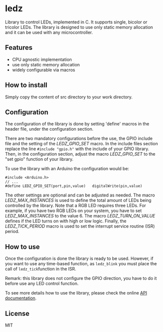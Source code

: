 ledz
====

Library to control LEDs, implemented in C. It supports single, bicolor or tricolor LEDs.
The library is designed to use only static memory allocation and it can be used with any
microcontroller.

Features
---

* CPU agnostic implementation
* use only static memory allocation
* widely configurable via macros


How to install
---

Simply copy the content of src directory to your work directory.


Configuration
---

The configuration of the library is done by setting 'define' macros in the header file,
under the configuration section.

There are two mandatory configurations before the use, the GPIO include file and the
setting of the *LEDZ_GPIO_SET* macro. In the include files section replace the line
`#include "gpio.h"` with the include of your GPIO library. Then, in the configuration
section, adjust the macro *LEDZ_GPIO_SET* to the "set gpio" function of your library.

To use the library with an Arduino the configuration would be:

    #include <Arduino.h>
    // ...
    #define LEDZ_GPIO_SET(port,pin,value)   digitalWrite(pin,value)

The other settings are optional and can be adjusted as needed. The macro *LEDZ_MAX_INSTANCES*
is used to define the total amount of LEDs being controlled by the library. Note that a RGB
LED requires three LEDs. For example, if you have two RGB LEDs on your system, you have to set
*LEDZ_MAX_INSTANCES* to the value 6.
The macro *LEDZ_TURN_ON_VALUE* defines if the LED turns on with high or low logic. Finally, the
*LEDZ_TICK_PERIOD* macro is used to set the interrupt service routine (ISR) period.

How to use
---

Once the configuration is done the library is ready to be used. However, if you want to use any
time-based function, as `ledz_blink` you must place the call of `ledz_tick`function in the ISR.

Remark: this library does not configure the GPIO direction, you have to do it before use any LED
control function.

To see more details how to use the library, please check the online
[API documentation](http://ricardocrudo.github.io/ledz).

License
---

MIT
